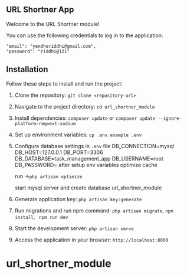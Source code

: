 
## URL Shortner App

Welcome to the URL Shortner module!

You can use the following credentials to log in to the application:

    "email": "yendheriddhi@gmail.com",
    "password": "riddhi@121"

## Installation

Follow these steps to install and run the project:
1. Clone the repository: `git clone <repository-url>`

2. Navigate to the project directory: `cd url_shortner_module`

3. Install dependencies: `composer update` or `composer update --ignore-platform-req=ext-sodium`

4. Set up environment variables: `cp .env.example .env`

5. Configure database settings in `.env` file
                                    DB_CONNECTION=mysql
                                    DB_HOST=127.0.0.1
                                    DB_PORT=3306
                                    DB_DATABASE=task_management_app
                                    DB_USERNAME=root
                                    DB_PASSWORD=
    after setup env variables optimize cache

    run ->`php artisan optimize`

    start mysql server and create database url_shortner_module
    
6. Generate application key: `php artisan key:generate`
                              
7. Run migrations and run npm command: `php artisan migrate`, `npm install`, ` npm run dev`


8. Start the development server: `php artisan serve`

9. Access the application in your browser: `http://localhost:8000`

# url_shortner_module

